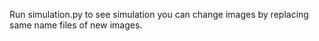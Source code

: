 Run simulation.py to see simulation you can change images by replacing same name files of new images.
